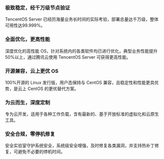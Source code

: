 

### 极致稳定，经千万级节点验证
TencentOS Server 已经历海量业务长时间的实际考验，部署总量达千万级，整体可用性达99.999%。

### 全面优化，更高性能
深度优化的高性能 OS，针对系统内的各类软件均已进行优化，典型业务性能提升50%以上，通过腾讯云使用 TencentOS Server 可获得更高性能。

### 开源兼容，云上更优 OS
100%开源的 Linux 发行版，用户态保持与 CentOS 兼容，且稳定性和性能更具优势，是云上 CentOS 的更优替代方案。

### 为云而生，深度定制
专为云开发，适用于各种工作负载，含有最新的、基于开放标准的虚拟化和云原生工具。

### 安全合规，零停机修复
安全实验室守护系统安全，系统级安全增强，及时修复各类漏洞，并支持热补丁修复，可避免不必要的停机时间。
